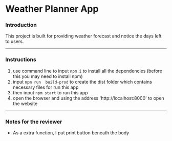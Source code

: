 # Weather Planner App
### Introduction
This project is built for providing weather forecast and notice the days left to users.

---

### Instructions

1. use command line to input ``npm i`` to install all the dependencies (before this you may need to install npm)
2. input ``npm run  build-prod`` to create the dist folder which contains necessary files for run this app
3. then input ``npm start`` to run this app
4. open the browser and using the address 'http://localhost:8000' to open the website
---

### Notes for the reviewer

- As a extra function, I put print button beneath the body